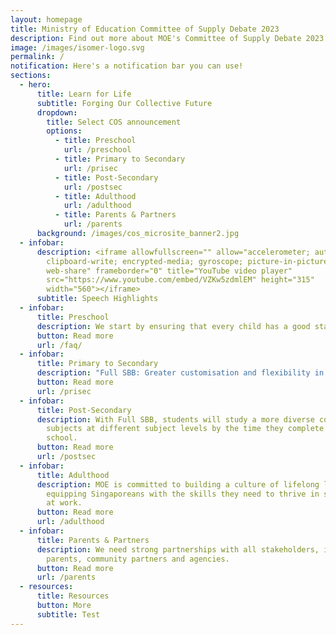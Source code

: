 ```yaml
---
layout: homepage
title: Ministry of Education Committee of Supply Debate 2023
description: Find out more about MOE's Committee of Supply Debate 2023 announcements here!
image: /images/isomer-logo.svg
permalink: /
notification: Here's a notification bar you can use!
sections:
  - hero:
      title: Learn for Life
      subtitle: Forging Our Collective Future
      dropdown:
        title: Select COS announcement
        options:
          - title: Preschool
            url: /preschool
          - title: Primary to Secondary
            url: /prisec
          - title: Post-Secondary
            url: /postsec
          - title: Adulthood
            url: /adulthood
          - title: Parents & Partners
            url: /parents
      background: /images/cos_microsite_banner2.jpg
  - infobar:
      description: <iframe allowfullscreen="" allow="accelerometer; autoplay;
        clipboard-write; encrypted-media; gyroscope; picture-in-picture;
        web-share" frameborder="0" title="YouTube video player"
        src="https://www.youtube.com/embed/VZKw5zdmlEM" height="315"
        width="560"></iframe>
      subtitle: Speech Highlights
  - infobar:
      title: Preschool
      description: We start by ensuring that every child has a good start in life.
      button: Read more
      url: /faq/
  - infobar:
      title: Primary to Secondary
      description: "Full SBB: Greater customisation and flexibility in learning."
      button: Read more
      url: /prisec
  - infobar:
      title: Post-Secondary
      description: With Full SBB, students will study a more diverse combination of
        subjects at different subject levels by the time they complete secondary
        school.
      button: Read more
      url: /postsec
  - infobar:
      title: Adulthood
      description: MOE is committed to building a culture of lifelong learning and
        equipping Singaporeans with the skills they need to thrive in school and
        at work.
      button: Read more
      url: /adulthood
  - infobar:
      title: Parents & Partners
      description: We need strong partnerships with all stakeholders, including
        parents, community partners and agencies.
      button: Read more
      url: /parents
  - resources:
      title: Resources
      button: More
      subtitle: Test
---
```

